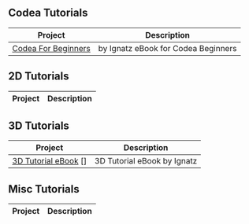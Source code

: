 Codea Tutorials
------------

| Project            | Description   | 
| ------------------ | ------------- | 
|[Codea For Beginners][] | by Ignatz eBook for Codea Beginners|


2D Tutorials
------------

| Project            | Description   | 
| -------------      | ------------- | 



3D Tutorials
------------

| Project            | Description   | 
| -------------      | ------------- | 
|[3D Tutorial eBook] [] | 3D Tutorial eBook by Ignatz|


Misc Tutorials
------------

| Project            | Description   | 
| -------------      | ------------- | 




[Codea For Beginners]: https://www.dropbox.com/sh/mr2yzp07vffskxt/AABcXmgPaayDjIIC_6foHkTfa/Codea%20for%20beginners.pdf?dl=0
[3D Tutorial eBook]: https://www.dropbox.com/sh/mr2yzp07vffskxt/AADM35zifpzJGiSfn2ETB6tua/3D%20in%20Codea.pdf?dl=0
